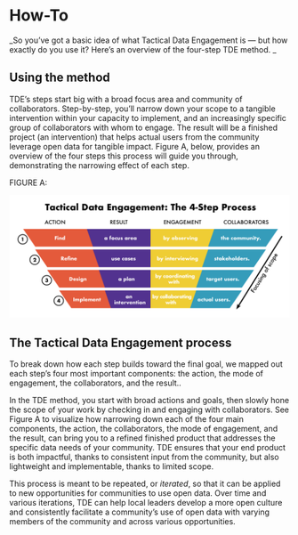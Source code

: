 # How-To



_So you’ve got a basic idea of what Tactical Data Engagement is — but how exactly do you use it? Here’s an overview of the four-step TDE method. _

## Using the method

TDE’s steps start big with a broad focus area and community of collaborators. Step-by-step, you’ll narrow down your scope to a tangible intervention within your capacity to implement, and an increasingly specific group of collaborators with whom to engage. The result will be a finished project \(an intervention\) that helps actual users from the community leverage open data for tangible impact. Figure A, below, provides an overview of the four steps this process will guide you through, demonstrating the narrowing effect of each step.

FIGURE A:

![](/assets/tde-grid-funnel.png)

## The Tactical Data Engagement process

To break down how each step builds toward the final goal, we mapped out each step’s four most important components: the action, the mode of engagement, the collaborators, and the result..

In the TDE method, you start with broad actions and goals, then slowly hone the scope of your work by checking in and engaging with collaborators. See Figure A to visualize how narrowing down each of the four main components, the action, the collaborators, the mode of engagement, and the result, can bring you to a refined finished product that addresses the specific data needs of your community. TDE ensures that your end product is both impactful, thanks to consistent input from the community, but also lightweight and implementable, thanks to limited scope.

This process is meant to be repeated, or _iterated_, so that it can be applied to new opportunities for communities to use open data. Over time and various iterations, TDE can help local leaders develop a more open culture and consistently facilitate a community’s use of open data with varying members of the community and across various opportunities.

